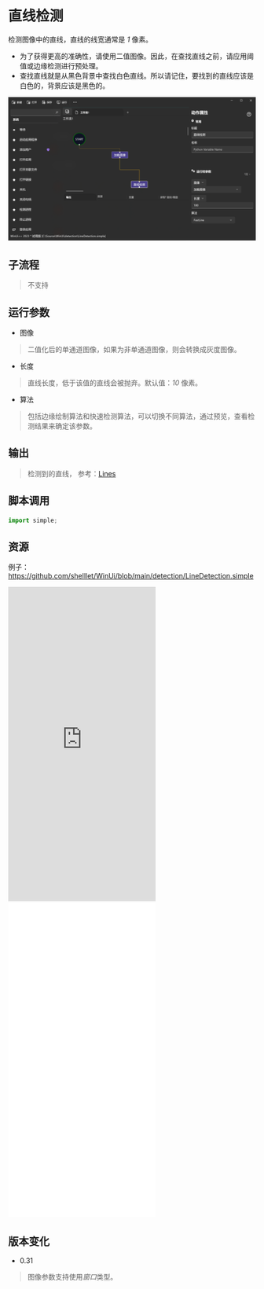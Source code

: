 # 直线检测
检测图像中的直线，直线的线宽通常是 *1* 像素。

* 为了获得更高的准确性，请使用二值图像。因此，在查找直线之前，请应用阈值或边缘检测进行预处理。
* 查找直线就是从黑色背景中查找白色直线。所以请记住，要找到的直线应该是白色的，背景应该是黑色的。


![LineDetection](./images/01.png ':size=90%')

## 子流程
> 不支持


## 运行参数

* 图像
> 二值化后的单通道图像，如果为非单通道图像，则会转换成灰度图像。
* 长度
> 直线长度，低于该值的直线会被抛弃。默认值：*10* 像素。
* 算法
>  包括边缘绘制算法和快速检测算法，可以切换不同算法，通过预览，查看检测结果来确定该参数。

## 输出

> 检测到的直线， 参考：[Lines](./types/Line.md)    


## 脚本调用

```python
import simple;

```

## 资源

例子：https://github.com/shelllet/WinUi/blob/main/detection/LineDetection.simple


<iframe type="text/html" height="640px" src="https://www.youtube.com/embed/GDqQxHO8NR0" frameborder="0"></iframe>

<iframe src="//player.bilibili.com/player.html?bvid=BV1xy4y1P7eE&page=1&autoplay=0" height='640px' scrolling="no" frameborder="no" framespacing="0" allowfullscreen="true"></iframe>


## 版本变化

* 0.31
> 图像参数支持使用*窗口*类型。